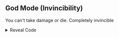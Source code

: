 ## God Mode (Invincibility)

You can't take damage or die. Completely invincible

<details>
<summary>Reveal Code</summary>

```armv7
00198260 E3A04001
```
</details>